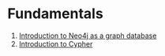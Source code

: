 # Fundamentals

1. [Introduction to Neo4j as a graph database](fundamentals/checkpoint-1-graph-and-neo4j.md)
2. [Introduction to Cypher](fundamentals/checkpoint-2-and-3-cypher.md)